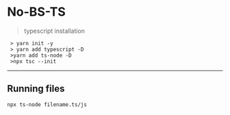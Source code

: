 # No-BS-TS

> typescript installation

```
 > yarn init -y
 > yarn add typescript -D
 >yarn add ts-node -D
 >npx tsc --init

```

---

## Running files

```
npx ts-node filename.ts/js
```
